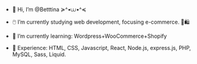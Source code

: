 - 👋 Hi, I’m @Betttina ≽^•⩊•^≼
- 🖱️ I’m currently studying web development, focusing e-commerce. 🛒🛍️

- 🌱 I’m currently learning: Wordpress+WooCommerce+Shopify 

- 🚀 Experience: HTML, CSS, Javascript, React, Node.js, express.js, PHP, MySQL, Sass, Liquid.
  


<!---
Betttina/Betttina is a ✨ special ✨ repository because its `README.md` (this file) appears on your GitHub profile.
You can click the Preview link to take a look at your changes.
--->
